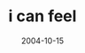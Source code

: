---
layout: base.njk
title : 'i can feel' 
view_title : 'i can feel' 
year : '2004' 
date : '2004-10-15' 
img_file : '/drawing/icanfeel.png' 
html_file : 'icanfeel' 
next_html : 'abox.html' 
year_order : '214' 
permalink : "title/{{html_file}}.html"
---